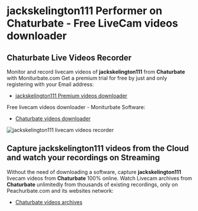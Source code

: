 # jackskelington111 Performer on Chaturbate - Free LiveCam videos downloader

## Chaturbate Live Videos Recorder

Monitor and record livecam videos of **jackskelington111** from **Chaturbate** with Moniturbate.com
Get a premium trial for free by just and only registering with your Email address:
* [jackskelington111 Premium videos downloader](https://moniturbate.com/request-demo-licence-key.html)

Free livecam videos downloader - Moniturbate Software:
* [Chaturbate videos downloader](https://moniturbate.com/moniturbate-download-software.html)

![jackskelington111 livecam videos recorder](https://peachurnet.com/templates/moniturbate-software.png)


## Capture jackskelington111 videos from the Cloud and watch your recordings on Streaming

Without the need of downloading a software, capture **jackskelington111** livecam videos from **Chaturbate** 100% online.
Watch Livecam archives from **Chaturbate** unlimitedly from thousands of existing recordings, only on Peachurbate.com and its websites network:
* [Chaturbate videos archives](https://peachurnet.com/)